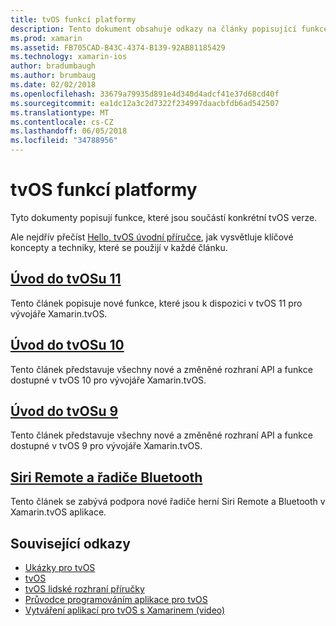 ```yaml
---
title: tvOS funkcí platformy
description: Tento dokument obsahuje odkazy na články popisující funkce obsažené v různých verzích tvOS. Taky obsahuje odkazy na dokument, který popisuje řadiče vzdálené Siri a Bluetooth.
ms.prod: xamarin
ms.assetid: FB705CAD-B43C-4374-B139-92AB81185429
ms.technology: xamarin-ios
author: bradumbaugh
ms.author: brumbaug
ms.date: 02/02/2018
ms.openlocfilehash: 33679a79935d891e4d340d4adcf41e37d68cd40f
ms.sourcegitcommit: ea1dc12a3c2d7322f234997daacbfdb6ad542507
ms.translationtype: MT
ms.contentlocale: cs-CZ
ms.lasthandoff: 06/05/2018
ms.locfileid: "34788956"
---
```

# <a name="tvos-platform-features"></a>tvOS funkcí platformy

Tyto dokumenty popisují funkce, které jsou součástí konkrétní tvOS verze.

Ale nejdřív přečíst [Hello, tvOS úvodní příručce](~/ios/tvos/get-started/hello-tvos.md), jak vysvětluje klíčové koncepty a techniky, které se použijí v každé článku.

## <a name="introduction-to-tvos-11iostvosplatformintroduction-to-tvos11md"></a>[Úvod do tvOSu 11](~/ios/tvos/platform/introduction-to-tvos11.md)

Tento článek popisuje nové funkce, které jsou k dispozici v tvOS 11 pro vývojáře Xamarin.tvOS.

## <a name="introduction-to-tvos-10iostvosplatformintroduction-to-tvos10indexmd"></a>[Úvod do tvOSu 10](~/ios/tvos/platform/introduction-to-tvos10/index.md)

Tento článek představuje všechny nové a změněné rozhraní API a funkce dostupné v tvOS 10 pro vývojáře Xamarin.tvOS.

## <a name="introduction-to-tvos-9iostvosplatformtvos9md"></a>[Úvod do tvOSu 9](~/ios/tvos/platform/tvos9.md)

Tento článek představuje všechny nové a změněné rozhraní API a funkce dostupné v tvOS 9 pro vývojáře Xamarin.tvOS.

## <a name="siri-remote-and-bluetooth-controllersiostvosplatformremote-bluetoothmd"></a>[Siri Remote a řadiče Bluetooth](~/ios/tvos/platform/remote-bluetooth.md)

Tento článek se zabývá podpora nové řadiče herní Siri Remote a Bluetooth v Xamarin.tvOS aplikace.

## <a name="related-links"></a>Související odkazy

- [Ukázky pro tvOS](https://developer.xamarin.com/samples/tvos/all/)
- [tvOS](https://developer.apple.com/tvos/)
- [tvOS lidské rozhraní příručky](https://developer.apple.com/tvos/human-interface-guidelines/)
- [Průvodce programováním aplikace pro tvOS](https://developer.apple.com/library/prerelease/tvos/documentation/General/Conceptual/AppleTV_PG/)
- [Vytváření aplikací pro tvOS s Xamarinem (video)](https://university.xamarin.com/lightninglectures/tvos-with-xamarin)
